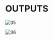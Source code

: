 # OUTPUTS

![35](https://user-images.githubusercontent.com/52778108/62619589-cc0c6580-b91f-11e9-9f7f-e555da1bc0a8.png)


![36](https://user-images.githubusercontent.com/52778108/62619621-e21a2600-b91f-11e9-90bd-61ad2d2061ac.png)

